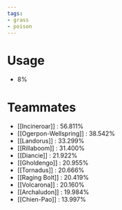 ```yaml
---
tags:
- grass
- poison
---
```

# Usage
- 8%
# Teammates
- [[Incineroar]] : 56.811%
- [[Ogerpon-Wellspring]] : 38.542%
- [[Landorus]] : 33.299%
- [[Rillaboom]] : 31.400%
- [[Diancie]] : 21.922%
- [[Gholdengo]] : 20.955%
- [[Tornadus]] : 20.666%
- [[Raging Bolt]] : 20.419%
- [[Volcarona]] : 20.160%
- [[Archaludon]] : 19.984%
- [[Chien-Pao]] : 13.997%